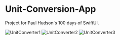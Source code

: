 # Unit-Conversion-App

Project for Paul Hudson's 100 days of SwiftUI.

![UnitConverter1](https://github.com/lyuhiroyama/Unit-Conversion-App/assets/98152295/db494638-aec3-4d9b-a5ba-24576f51f2eb)
![UnitConverter2](https://github.com/lyuhiroyama/Unit-Conversion-App/assets/98152295/1ab2171a-01aa-4a46-b190-85b95f4473bc)
![UnitConverter3](https://github.com/lyuhiroyama/Unit-Conversion-App/assets/98152295/89c81f94-c575-4e00-95e8-c532da31c9f8)
